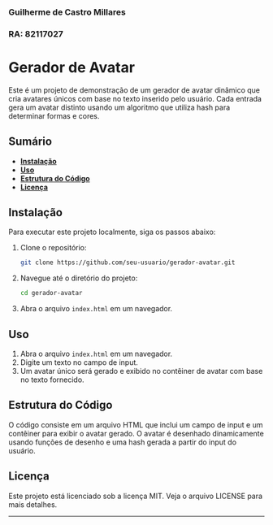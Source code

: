 ### Guilherme de Castro Millares
### RA: 82117027

# Gerador de Avatar

Este é um projeto de demonstração de um gerador de avatar dinâmico que cria avatares únicos com base no texto inserido pelo usuário. Cada entrada gera um avatar distinto usando um algoritmo que utiliza hash para determinar formas e cores.

## Sumário

- **[Instalação](#instalação)**
- **[Uso](#uso)**
- **[Estrutura do Código](#estrutura-do-código)**
- **[Licença](#licença)**

## Instalação

Para executar este projeto localmente, siga os passos abaixo:

1. Clone o repositório:
   ```bash
   git clone https://github.com/seu-usuario/gerador-avatar.git
   ```
   
2. Navegue até o diretório do projeto:
   ```bash
   cd gerador-avatar
   ```
   
3. Abra o arquivo `index.html` em um navegador.

## Uso

1. Abra o arquivo `index.html` em um navegador.
2. Digite um texto no campo de input.
3. Um avatar único será gerado e exibido no contêiner de avatar com base no texto fornecido.

## Estrutura do Código

O código consiste em um arquivo HTML que inclui um campo de input e um contêiner para exibir o avatar gerado. O avatar é desenhado dinamicamente usando funções de desenho e uma hash gerada a partir do input do usuário.

## Licença

Este projeto está licenciado sob a licença MIT. Veja o arquivo LICENSE para mais detalhes.

---
